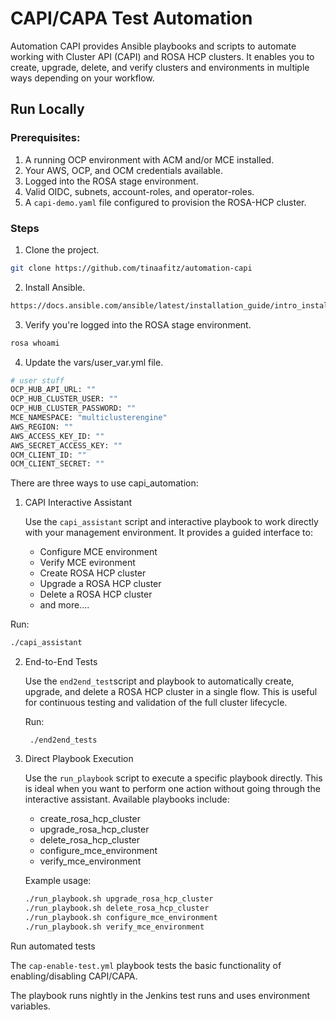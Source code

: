 
# CAPI/CAPA Test Automation

Automation CAPI provides Ansible playbooks and scripts to automate working with Cluster API (CAPI) and ROSA HCP clusters.
It enables you to create, upgrade, delete, and verify clusters and environments in multiple ways depending on your workflow.

## Run Locally

### Prerequisites:
1. A running OCP environment with ACM and/or MCE installed.
2. Your AWS, OCP, and OCM credentials available.
3. Logged into the ROSA stage environment.
4. Valid OIDC, subnets, account-roles, and operator-roles.
5. A ```capi-demo.yaml``` file configured to provision the ROSA-HCP cluster.
### Steps

1. Clone the project.

```bash
git clone https://github.com/tinaafitz/automation-capi
```

2. Install Ansible. 

```bash
https://docs.ansible.com/ansible/latest/installation_guide/intro_installation.html#pipx-install
```

3. Verify you're logged into the ROSA stage environment. 

```bash
rosa whoami
```
4. Update the vars/user_var.yml file.
```bash
# user stuff
OCP_HUB_API_URL: ""
OCP_HUB_CLUSTER_USER: ""
OCP_HUB_CLUSTER_PASSWORD: ""
MCE_NAMESPACE: "multiclusterengine"
AWS_REGION: ""
AWS_ACCESS_KEY_ID: ""
AWS_SECRET_ACCESS_KEY: ""
OCM_CLIENT_ID: ""
OCM_CLIENT_SECRET: ""
```


There are three ways to use capi_automation:

1. CAPI Interactive Assistant
   
   Use the ```capi_assistant``` script and interactive playbook to work directly with your management environment.
   It provides a guided interface to:

    * Configure MCE environment
    * Verify MCE evironment
    * Create ROSA HCP cluster
    * Upgrade a ROSA HCP cluster
    * Delete a ROSA HCP cluster
    * and more....

Run:
```bash
./capi_assistant  
```


2. End-to-End Tests
   
   Use the ```end2end_test```script and playbook to automatically create, upgrade, and delete a ROSA HCP cluster in a single flow.
   This is useful for continuous testing and validation of the full cluster lifecycle.

   Run:
    ```
     ./end2end_tests  
     ```

3. Direct Playbook Execution
   
   Use the ```run_playbook``` script to execute a specific playbook directly.
   This is ideal when you want to perform one action without going through the interactive assistant.
    Available playbooks include:

    * create_rosa_hcp_cluster
    * upgrade_rosa_hcp_cluster
    * delete_rosa_hcp_cluster
    * configure_mce_environment
    * verify_mce_environment


   Example usage:
   ```./run_playbook.sh create_rosa_hcp_cluster
   ./run_playbook.sh upgrade_rosa_hcp_cluster
   ./run_playbook.sh delete_rosa_hcp_cluster
   ./run_playbook.sh configure_mce_environment
   ./run_playbook.sh verify_mce_environment
   ```


Run automated tests

The ```cap-enable-test.yml``` playbook tests the basic functionality of enabling/disabling CAPI/CAPA. 

The playbook runs nightly in the Jenkins test runs and uses environment variables.



